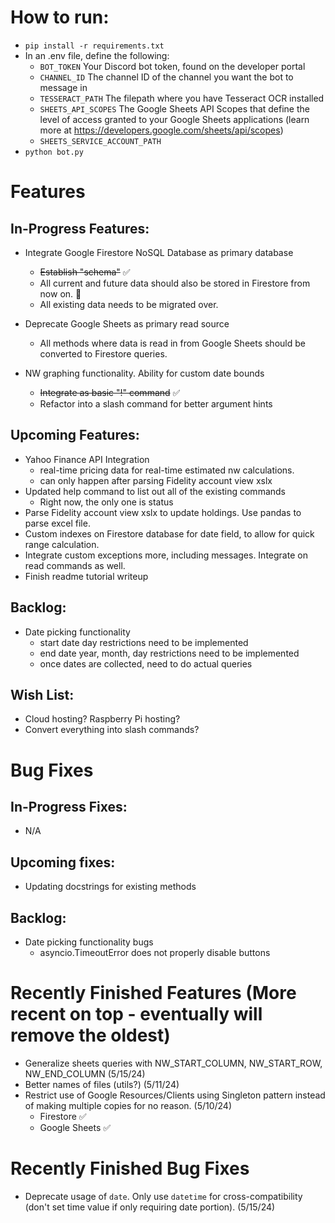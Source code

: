 # How to run:

- `pip install -r requirements.txt`
- In an .env file, define the following:
  - `BOT_TOKEN` Your Discord bot token, found on the developer portal
  - `CHANNEL_ID` The channel ID of the channel you want the bot to message in
  - `TESSERACT_PATH` The filepath where you have Tesseract OCR installed
  - `SHEETS_API_SCOPES` The Google Sheets API Scopes that define the level of access granted to your Google Sheets applications (learn more at https://developers.google.com/sheets/api/scopes)
  - `SHEETS_SERVICE_ACCOUNT_PATH`
- `python bot.py`

# Features

## In-Progress Features:

- Integrate Google Firestore NoSQL Database as primary database

  - ~~Establish "schema"~~ ✅
  - All current and future data should also be stored in Firestore from now on. 🚧
  - All existing data needs to be migrated over.

- Deprecate Google Sheets as primary read source

  - All methods where data is read in from Google Sheets should be converted to Firestore queries.

- NW graphing functionality. Ability for custom date bounds

  - ~~Integrate as basic "!" command~~ ✅
  - Refactor into a slash command for better argument hints

## Upcoming Features:

- Yahoo Finance API Integration
  - real-time pricing data for real-time estimated nw calculations.
  - can only happen after parsing Fidelity account view xslx
- Updated help command to list out all of the existing commands
  - Right now, the only one is status
- Parse Fidelity account view xslx to update holdings. Use pandas to parse excel file.
- Custom indexes on Firestore database for date field, to allow for quick range calculation.
- Integrate custom exceptions more, including messages. Integrate on read commands as well.
- Finish readme tutorial writeup

## Backlog:

- Date picking functionality
  - start date day restrictions need to be implemented
  - end date year, month, day restrictions need to be implemented
  - once dates are collected, need to do actual queries

## Wish List:

- Cloud hosting? Raspberry Pi hosting?
- Convert everything into slash commands?

# Bug Fixes

## In-Progress Fixes:

- N/A

## Upcoming fixes:

- Updating docstrings for existing methods

## Backlog:

- Date picking functionality bugs
  - asyncio.TimeoutError does not properly disable buttons

# Recently Finished Features (More recent on top - eventually will remove the oldest)

- Generalize sheets queries with NW_START_COLUMN, NW_START_ROW, NW_END_COLUMN (5/15/24)
- Better names of files (utils?) (5/11/24)
- Restrict use of Google Resources/Clients using Singleton pattern instead of making multiple copies for no reason. (5/10/24)
  - Firestore ✅
  - Google Sheets ✅

# Recently Finished Bug Fixes

- Deprecate usage of `date`. Only use `datetime` for cross-compatibility (don't set time value if only requiring date portion). (5/15/24)
